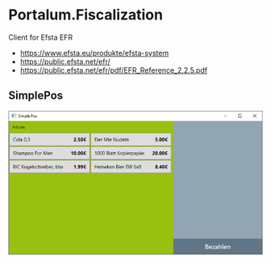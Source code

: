 # Portalum.Fiscalization
Client for Efsta EFR

- https://www.efsta.eu/produkte/efsta-system
- https://public.efsta.net/efr/
- https://public.efsta.net/efr/pdf/EFR_Reference_2.2.5.pdf

## SimplePos
![SimplePos](doc/SimplePos.png)

